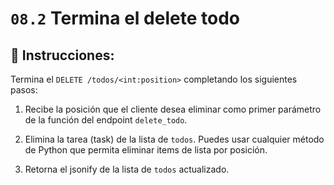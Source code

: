 # `08.2` Termina el  delete todo

## 📝 Instrucciones:

Termina el  `DELETE /todos/<int:position>` completando los siguientes pasos:

1. Recibe la posición que el cliente desea eliminar como primer parámetro de la función del endpoint `delete_todo`.

2. Elimina la tarea (task) de la lista de `todos`. Puedes usar cualquier método de Python que permita eliminar items de lista  por posición.

3. Retorna el jsonify de la lista de `todos` actualizado. 
